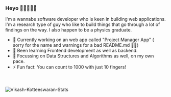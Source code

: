 ### Heyo 👋👋👋👋👋

<!--
**vikash-kotteeswaran/vikash-kotteeswaran** is a ✨ _special_ ✨ repository because its `README.md` (this file) appears on your GitHub profile.

Here are some ideas to get you started:

- 🔭 I’m currently working on ...
- 🌱 I’m currently learning ...
- 👯 I’m looking to collaborate on ...
- 🤔 I’m looking for help with ...
- 💬 Ask me about ...
- 📫 How to reach me: ...
- 😄 Pronouns: ...
- ⚡ Fun fact: ...
-->

I'm a wannabe software developer who is keen in building web applications. I'm a research type of guy who like to build things that go through a lot of findings on the way. I also happen to be a physics graduate.

- 🔭 Currently working on an web app called "Project Manager App" ( sorry for the name and warnings for a bad README.md 🤦🤦)
- 🌱 Been learning Frontend development as well as backend. 
- 🌱 Focussing on Data Structures and Algorithms as well, on my own pace.
- ⚡ Fun fact: You can count to 1000 with just 10 fingers! 

<br><br>
![Vikash-Kotteeswaran-Stats](https://github-readme-stats.vercel.app/api?username=vikash-kotteeswaran&show_icons=true&count_private=true&theme=react)
